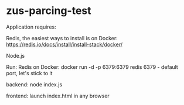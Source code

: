 # zus-parcing-test

Application requires: 

Redis, the easiest ways to install is on Docker:
https://redis.io/docs/install/install-stack/docker/


Node.js

Run:
Redis on Docker:
docker run -d -p 6379:6379 redis
    6379 - default port, let's stick to it 

backend:
node index.js

frontend:
launch index.html in any browser
